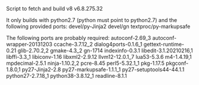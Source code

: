 Script to fetch and build v8 v6.8.275.32

It only builds with python2.7 (python must point to python2.7)  and the following provided ports:
devel/py-Jinja2
devel/gn
textproc/py-markupsafe

The following ports are probably required:
autoconf-2.69_3
autoconf-wrapper-20131203
ccache-3.7.12_2
dialog4ports-0.1.6_1
gettext-runtime-0.21
glib-2.70.2,2
gmake-4.3_2
gn-1714
indexinfo-0.3.1
libedit-3.1.20210216,1
libffi-3.3_1
libiconv-1.16
libxml2-2.9.12
llvm12-12.0.1_7
lua53-5.3.6
m4-1.4.19,1
mpdecimal-2.5.1
ninja-1.10.2,2
pcre-8.45
perl5-5.32.1_1
pkg-1.17.5
pkgconf-1.8.0,1
py27-Jinja2-2.8
py27-markupsafe-1.1.1_1
py27-setuptools44-44.1.1
python27-2.7.18_1
python38-3.8.12_1
readline-8.1.1
